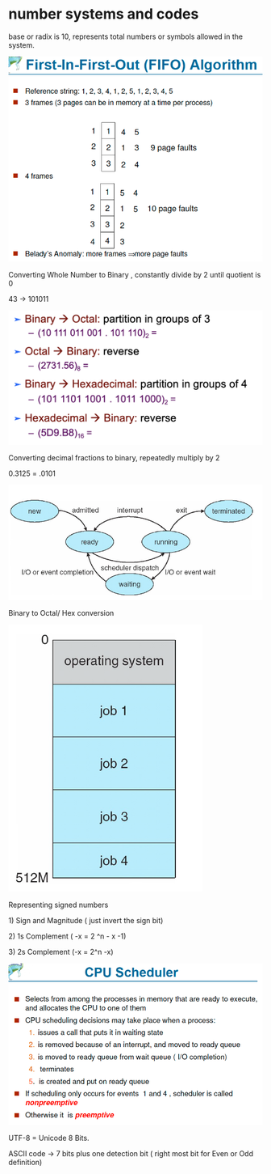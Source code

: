 # number systems and codes

base or radix is 10, represents total numbers or symbols allowed in the system. 

![](../.gitbook/assets/image%20%28152%29.png)

Converting Whole Number to Binary , constantly divide by 2 until quotient is 0

43 -&gt; 101011

![](../.gitbook/assets/image%20%2858%29.png)

Converting decimal fractions to binary, repeatedly multiply by 2 

0.3125 = .0101

![](../.gitbook/assets/image%20%28153%29.png)

Binary to Octal/ Hex conversion 

![](../.gitbook/assets/image%20%2863%29.png)

Representing signed numbers

1\) Sign and Magnitude  \( just invert the sign bit\)

2\) 1s Complement \( -x = 2 ^n - x -1\)

3\) 2s Complement \(-x = 2^n -x\)

![](../.gitbook/assets/image%20%2877%29.png)



UTF-8 = Unicode 8 Bits.

ASCII code -&gt; 7 bits plus one detection bit \( right most bit for Even or Odd definition\)

